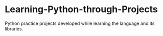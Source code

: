 # Learning-Python-through-Projects
Python practice projects developed while learning the language and its libraries.
